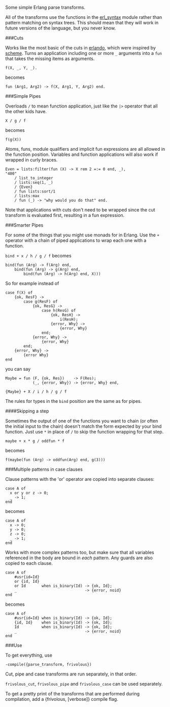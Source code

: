 Some simple Erlang parse transforms. 

All of the transforms use the functions in the [erl_syntax](http://erlang.org/doc/man/erl_syntax.html)
module rather than pattern matching on syntax trees. This should mean that they will work
in future versions of the language, but you never know.

###Cuts

Works like the most basic of the cuts in [erlando](https://github.com/rabbitmq/erlando),
which were inspired by [scheme](http://srfi.schemers.org/srfi-26/srfi-26.html). Turns an application including
one or more `_` arguments into a `fun` that takes the missing items as arguments.

	f(X, _, Y, _).
	
becomes

	fun (Arg1, Arg2) -> f(X, Arg1, Y, Arg2) end.


###Simple Pipes

Overloads `/` to mean function application, just like the `|>` operator that all the other kids have.

	X / g / f
	
becomes

	f(g(X))
	
Atoms, funs, module qualifiers and implicit fun expressions 
are all allowed in the function position. Variables and function
applications will also work if wrapped in curly braces.

	Even = lists:filter(fun (X) -> X rem 2 =:= 0 end, _),
	"400"
		/ list_to_integer
		/ lists:seq(1, _)
		/ {Even}
		/ fun lists:sort/1
		/ lists:max
		/ fun (_) -> "why would you do that" end.

Note that applications with cuts don't need to be wrapped since the cut transform is evaluated first,
resulting in a fun expression.

###Smarter Pipes

For some of the things that you might use monads for in Erlang. 
Use the `+` operator with a chain of piped applications to wrap each one with a function.

`bind + x / h / g / f` becomes

	bind(fun (Arg) -> f(Arg) end,
		bind(fun (Arg) -> g(Arg) end,
			bind(fun (Arg) -> h(Arg) end, X)))

So for example instead of

	case f(X) of
		{ok, ResF} ->
			case g(ResF) of
				{ok, ResG} ->
					case h(ResG) of
						{ok, ResH} -> 
							i(ResH);
						{error, Why} ->
							{error, Why}
					end;
				{error, Why} ->
					{error, Why}
			end;
		{error, Why} ->
			{error Why}
	end
	
you can say
	
	Maybe = fun (F, {ok, Res})    -> F(Res); 
	            (_, {error, Why}) -> {error, Why} end,
	
	{Maybe} + X / i / h / g / f
	
The rules for types in the `bind` position are the same as for pipes.
				
####Skipping a step

Sometimes the output of one of the functions you want to chain (or often
the initial input to the chain) doesn't match the form expected by your bind function.
Just use `*` in place of `/` to skip the function wrapping for that step. 

	maybe + x * g / oddfun * f

becomes
	
	f(maybe(fun (Arg) -> oddfun(Arg) end, g(3)))
	
###Multiple patterns in case clauses

Clause patterns with the 'or' operator are copied into separate clauses:

	case A of
	  x or y or z -> 0;
	  _ -> 1;
	end

becomes

	case A of
	  x -> 0;
	  y -> 0;
	  z -> 0;
	  _ -> 1;
	end
	
Works with more complex patterns too, but make sure that all variables referenced in the
body are bound in _each_ pattern. Any guards are also copied to each clause.

	case A of
		#usr{id=Id} 
		or {id, Id} 
		or Id       when is_binary(Id) -> {ok, Id};
		_                              -> {error, noid}
	end
	
becomes

	case A of
		#usr{id=Id} when is_binary(Id) -> {ok, Id};
		{id, Id}    when is_binary(Id) -> {ok, Id};
		Id          when is_binary(Id) -> {ok, Id};
		_                              -> {error, noid}
	end
		


###Use

To get everything, use

	-compile({parse_transform, frivolous})

Cut, pipe and case transforms are run separately, in that order.
	
`frivolous_cut`,  `frivolous_pipe` and `frivolous_case` can be used separately.

To get a pretty print of the transforms that are performed during compilation,
add a {frivolous, [verbose]} compile flag.





